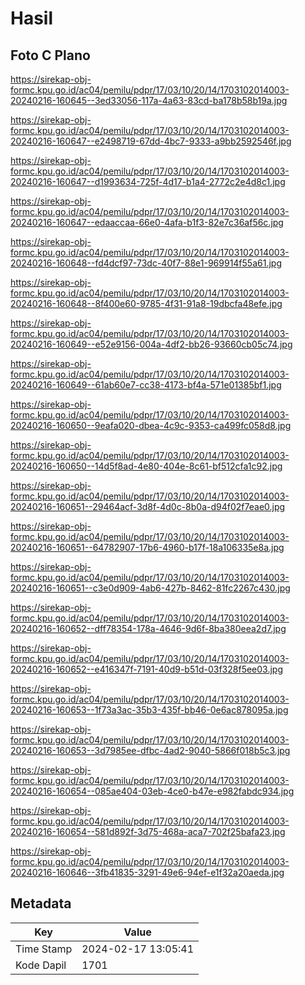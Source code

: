 # Hasil

## Foto C Plano

https://sirekap-obj-formc.kpu.go.id/ac04/pemilu/pdpr/17/03/10/20/14/1703102014003-20240216-160645--3ed33056-117a-4a63-83cd-ba178b58b19a.jpg

https://sirekap-obj-formc.kpu.go.id/ac04/pemilu/pdpr/17/03/10/20/14/1703102014003-20240216-160647--e2498719-67dd-4bc7-9333-a9bb2592546f.jpg

https://sirekap-obj-formc.kpu.go.id/ac04/pemilu/pdpr/17/03/10/20/14/1703102014003-20240216-160647--d1993634-725f-4d17-b1a4-2772c2e4d8c1.jpg

https://sirekap-obj-formc.kpu.go.id/ac04/pemilu/pdpr/17/03/10/20/14/1703102014003-20240216-160647--edaaccaa-66e0-4afa-b1f3-82e7c36af56c.jpg

https://sirekap-obj-formc.kpu.go.id/ac04/pemilu/pdpr/17/03/10/20/14/1703102014003-20240216-160648--fd4dcf97-73dc-40f7-88e1-969914f55a61.jpg

https://sirekap-obj-formc.kpu.go.id/ac04/pemilu/pdpr/17/03/10/20/14/1703102014003-20240216-160648--8f400e60-9785-4f31-91a8-19dbcfa48efe.jpg

https://sirekap-obj-formc.kpu.go.id/ac04/pemilu/pdpr/17/03/10/20/14/1703102014003-20240216-160649--e52e9156-004a-4df2-bb26-93660cb05c74.jpg

https://sirekap-obj-formc.kpu.go.id/ac04/pemilu/pdpr/17/03/10/20/14/1703102014003-20240216-160649--61ab60e7-cc38-4173-bf4a-571e01385bf1.jpg

https://sirekap-obj-formc.kpu.go.id/ac04/pemilu/pdpr/17/03/10/20/14/1703102014003-20240216-160650--9eafa020-dbea-4c9c-9353-ca499fc058d8.jpg

https://sirekap-obj-formc.kpu.go.id/ac04/pemilu/pdpr/17/03/10/20/14/1703102014003-20240216-160650--14d5f8ad-4e80-404e-8c61-bf512cfa1c92.jpg

https://sirekap-obj-formc.kpu.go.id/ac04/pemilu/pdpr/17/03/10/20/14/1703102014003-20240216-160651--29464acf-3d8f-4d0c-8b0a-d94f02f7eae0.jpg

https://sirekap-obj-formc.kpu.go.id/ac04/pemilu/pdpr/17/03/10/20/14/1703102014003-20240216-160651--64782907-17b6-4960-b17f-18a106335e8a.jpg

https://sirekap-obj-formc.kpu.go.id/ac04/pemilu/pdpr/17/03/10/20/14/1703102014003-20240216-160651--c3e0d909-4ab6-427b-8462-81fc2267c430.jpg

https://sirekap-obj-formc.kpu.go.id/ac04/pemilu/pdpr/17/03/10/20/14/1703102014003-20240216-160652--dff78354-178a-4646-9d6f-8ba380eea2d7.jpg

https://sirekap-obj-formc.kpu.go.id/ac04/pemilu/pdpr/17/03/10/20/14/1703102014003-20240216-160652--e416347f-7191-40d9-b51d-03f328f5ee03.jpg

https://sirekap-obj-formc.kpu.go.id/ac04/pemilu/pdpr/17/03/10/20/14/1703102014003-20240216-160653--1f73a3ac-35b3-435f-bb46-0e6ac878095a.jpg

https://sirekap-obj-formc.kpu.go.id/ac04/pemilu/pdpr/17/03/10/20/14/1703102014003-20240216-160653--3d7985ee-dfbc-4ad2-9040-5866f018b5c3.jpg

https://sirekap-obj-formc.kpu.go.id/ac04/pemilu/pdpr/17/03/10/20/14/1703102014003-20240216-160654--085ae404-03eb-4ce0-b47e-e982fabdc934.jpg

https://sirekap-obj-formc.kpu.go.id/ac04/pemilu/pdpr/17/03/10/20/14/1703102014003-20240216-160654--581d892f-3d75-468a-aca7-702f25bafa23.jpg

https://sirekap-obj-formc.kpu.go.id/ac04/pemilu/pdpr/17/03/10/20/14/1703102014003-20240216-160646--3fb41835-3291-49e6-94ef-e1f32a20aeda.jpg


## Metadata

| Key        | Value               |
| ---------- | ------------------- |
| Time Stamp | 2024-02-17 13:05:41 |
| Kode Dapil | 1701                |



